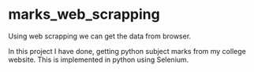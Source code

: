 # marks_web_scrapping

Using web scrapping we can get the data from browser.

In this project I have done, getting python subject marks from my college website.
This is implemented in python using Selenium.
